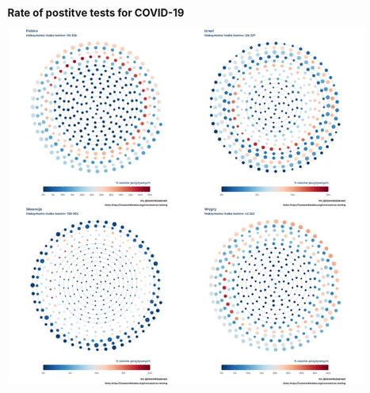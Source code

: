 ## Rate of postitve tests for COVID-19

<div style="width: 800px;  height: 800px;  margin: 0 auto;">
<img src="Poland.png" width="250" style="float: left;width: 45%;"></img>
<img src="Israel.png" width="250" style="float: left;width: 45%;"></img>
<img src="SLovakia.png" width="250" style="float: left;width: 45%;"></img>
<img src="Hungary.png" width="250" style="float: left;width: 45%;"></img>
</div>
